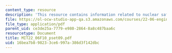 ```yaml
---
content_type: resource
description: 'This resource contains information related to nuclear safety. '
file: https://ol-ocw-studio-app-qa.s3.amazonaws.com/courses/22-06-engineering-of-nuclear-systems-fall-2010/16bea7b898233ce6997a386d3f142dbc_MIT22_06F10_pset09.pdf
file_type: application/pdf
parent_uid: ce3de25a-7779-e980-2864-8a8c487baa6c
resourcetype: Document
title: MIT22_06F10_pset09.pdf
uid: 16bea7b8-9823-3ce6-997a-386d3f142dbc
---
```

